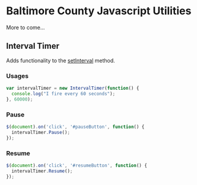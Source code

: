 # Baltimore County Javascript Utilities

More to come...

## Interval Timer

Adds functionality to the [setInterval](https://developer.mozilla.org/en-US/docs/Web/API/WindowOrWorkerGlobalScope/setInterval) method.

### Usages
```javascript
var intervalTimer = new IntervalTimer(function() {
  console.log("I fire every 60 seconds");
}, 60000);
```

### Pause
```javascript
$(document).on('click', '#pauseButton', function() {
  intervalTimer.Pause();
});
```

### Resume
```javascript
$(document).on('click', '#resumeButton', function() {
  intervalTimer.Resume();
});
```